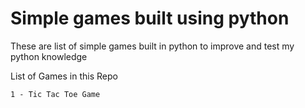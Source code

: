 # Simple games built using python 

These are list of simple games built in python to improve and test my python knowledge 

List of Games in this Repo 

`1 - Tic Tac Toe Game`
